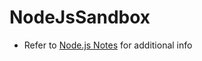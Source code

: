 # NodeJsSandbox

* Refer to [Node.js Notes](https://github.com/GitLeeRepo/NodejsNotes/blob/master/NodejNotes.md#overview) for additional info
